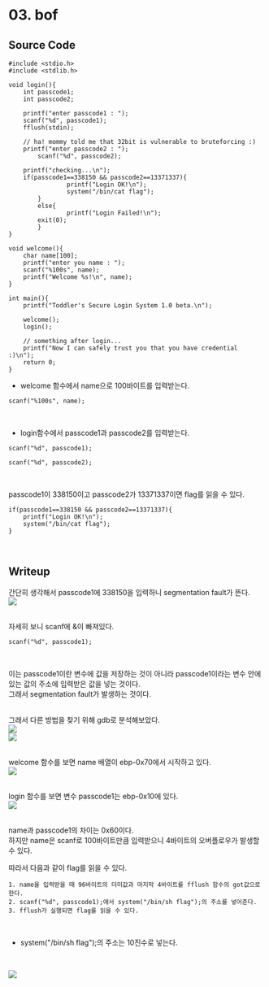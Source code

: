 # 03. bof

## Source Code
```
#include <stdio.h>
#include <stdlib.h>

void login(){
	int passcode1;
	int passcode2;

	printf("enter passcode1 : ");
	scanf("%d", passcode1);
	fflush(stdin);

	// ha! mommy told me that 32bit is vulnerable to bruteforcing :)
	printf("enter passcode2 : ");
        scanf("%d", passcode2);

	printf("checking...\n");
	if(passcode1==338150 && passcode2==13371337){
                printf("Login OK!\n");
                system("/bin/cat flag");
        }
        else{
                printf("Login Failed!\n");
		exit(0);
        }
}

void welcome(){
	char name[100];
	printf("enter you name : ");
	scanf("%100s", name);
	printf("Welcome %s!\n", name);
}

int main(){
	printf("Toddler's Secure Login System 1.0 beta.\n");

	welcome();
	login();

	// something after login...
	printf("Now I can safely trust you that you have credential :)\n");
	return 0;	
}
```   

* welcome 함수에서 name으로 100바이트를 입력받는다.   
```
scanf("%100s", name);
```    
</br>

* login함수에서 passcode1과 passcode2를 입력받는다.   
```
scanf("%d", passcode1);
```   
```
scanf("%d", passcode2);
```   
<br/>

passcode1이 338150이고 passcode2가 13371337이면 flag를 읽을 수 있다.   
```
if(passcode1==338150 && passcode2==13371337){
	printf("Login OK!\n");
	system("/bin/cat flag");
}
```   
<br/>

## Writeup

간단히 생각해서 passcode1에 338150을 입력하니 segmentation fault가 뜬다.   
![](1.PNG)   
<br/>

자세히 보니 scanf에 &이 빠져있다.   
```
scanf("%d", passcode1);
```   
<br/>

이는 passcode1이란 변수에 값을 저장하는 것이 아니라 passcode1이라는 변수 안에 있는 값의 주소에 입력받은 값을 넣는 것이다.   
그래서 segmentation fault가 발생하는 것이다.   
</br>

그래서 다른 방법을 찾기 위해 gdb로 분석해보았다.   
![](2.PNG)   
![](3.PNG)   
</br>

welcome 함수를 보면 name 배열이 ebp-0x70에서 시작하고 있다.   
![](4.PNG)   
<br/>

login 함수를 보면 변수 passcode1는 ebp-0x10에 있다.   
![](5.PNG)   
<br/>

name과 passcode1의 차이는 0x60이다.   
하지만 name은 scanf로 100바이트만큼 입력받으니 4바이트의 오버플로우가 발생할 수 있다.
<br/>

따라서 다음과 같이 flag를 읽을 수 있다.   
```
1. name을 입력받을 때 96바이트의 더미값과 마지막 4바이트를 fflush 함수의 got값으로 한다.   
2. scanf("%d", passcode1);에서 system("/bin/sh flag");의 주소를 넣어준다.
3. fflush가 실행되면 flag를 읽을 수 있다.
```   
<br/>

* system("/bin/sh flag");의 주소는 10진수로 넣는다.   
</br>

![](7.PNG)
